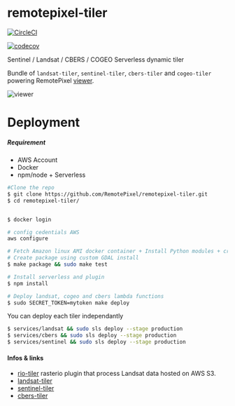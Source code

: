 # remotepixel-tiler

[![CircleCI](https://circleci.com/gh/RemotePixel/remotepixel-tiler.svg?style=svg)](https://circleci.com/gh/RemotePixel/remotepixel-tiler)

[![codecov](https://codecov.io/gh/RemotePixel/remotepixel-tiler/branch/master/graph/badge.svg)](https://codecov.io/gh/RemotePixel/remotepixel-tiler)

Sentinel / Landsat / CBERS / COGEO Serverless dynamic tiler

Bundle of `landsat-tiler`, `sentinel-tiler`, `cbers-tiler` and `cogeo-tiler` powering RemotePixel [viewer](https://viewer.remotepixel.ca).

![viewer](https://user-images.githubusercontent.com/10407788/34139036-873c23e2-e440-11e7-9699-a2da6046a494.jpg)

# Deployment

##### Requirement
  - AWS Account
  - Docker
  - npm/node + Serverless

```bash
#Clone the repo
$ git clone https://github.com/RemotePixel/remotepixel-tiler.git
$ cd remotepixel-tiler/


$ docker login

# config cedentials AWS
aws configure

# Fetch Amazon linux AMI docker container + Install Python modules + create package
# Create package using custom GDAL install
$ make package && sudo make test

# Install serverless and plugin
$ npm install

# Deploy landsat, cogeo and cbers lambda functions
$ sudo SECRET_TOKEN=mytoken make deploy
```

You can deploy each tiler independantly

```bash
$ services/landsat && sudo sls deploy --stage production
$ services/cbers && sudo sls deploy --stage production
$ services/sentinel && sudo sls deploy --stage production
```

#### Infos & links
- [rio-tiler](https://github.com/mapbox/rio-tiler) rasterio plugin that process Landsat data hosted on AWS S3.
- [landsat-tiler](https://github.com/mapbox/landsat-tiler)
- [sentinel-tiler](https://github.com/mapbox/sentinel-tiler)
- [cbers-tiler](https://github.com/mapbox/cbers-tiler)
